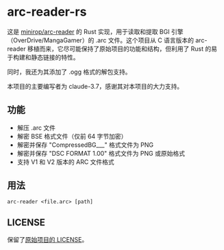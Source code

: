 # arc-reader-rs

这是 [minirop/arc-reader](https://github.com/minirop/arc-reader) 的 Rust 实现，用于读取和提取 BGI 引擎（OverDrive/MangaGamer）的 .arc 文件。这个项目从 C 语言版本的 arc-reader 移植而来，它尽可能保持了原始项目的功能和结构，但利用了 Rust 的易于构建和静态链接的特性。

同时，我还为其添加了 .ogg 格式的解包支持。

本项目的主要编写者为 claude-3.7，感谢其对本项目的大力支持。

## 功能

- 解压 .arc 文件
- 解密 BSE 格式文件（仅前 64 字节加密）
- 解密并保存 "CompressedBG\_\_\_" 格式文件为 PNG
- 解密并保存 "DSC FORMAT 1.00" 格式文件为 PNG 或原始格式
- 支持 V1 和 V2 版本的 ARC 文件格式

## 用法

```
arc-reader <file.arc> [path]
```

## LICENSE

保留了[原始项目的 LICENSE](./licence.txt)。
